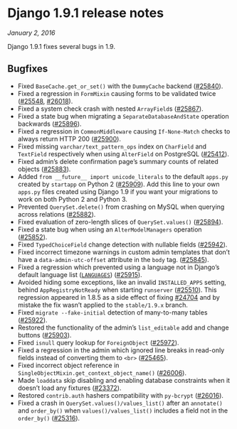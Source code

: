 # Django 1.9.1 release notes

*January 2, 2016*

Django 1.9.1 fixes several bugs in 1.9.

## Bugfixes

* Fixed `BaseCache.get_or_set()` with the `DummyCache` backend
  ([#25840](https://code.djangoproject.com/ticket/25840)).
* Fixed a regression in `FormMixin` causing forms to be validated twice
  ([#25548](https://code.djangoproject.com/ticket/25548), [#26018](https://code.djangoproject.com/ticket/26018)).
* Fixed a system check crash with nested `ArrayField`s ([#25867](https://code.djangoproject.com/ticket/25867)).
* Fixed a state bug when migrating a `SeparateDatabaseAndState` operation
  backwards ([#25896](https://code.djangoproject.com/ticket/25896)).
* Fixed a regression in `CommonMiddleware` causing `If-None-Match` checks
  to always return HTTP 200 ([#25900](https://code.djangoproject.com/ticket/25900)).
* Fixed missing `varchar/text_pattern_ops` index on `CharField` and
  `TextField` respectively when using `AlterField` on PostgreSQL
  ([#25412](https://code.djangoproject.com/ticket/25412)).
* Fixed admin’s delete confirmation page’s summary counts of related objects
  ([#25883](https://code.djangoproject.com/ticket/25883)).
* Added `from __future__ import unicode_literals` to the default `apps.py`
  created by `startapp` on Python 2 ([#25909](https://code.djangoproject.com/ticket/25909)). Add this line to your
  own `apps.py` files created using Django 1.9 if you want your migrations
  to work on both Python 2 and Python 3.
* Prevented `QuerySet.delete()` from crashing on MySQL when querying across
  relations ([#25882](https://code.djangoproject.com/ticket/25882)).
* Fixed evaluation of zero-length slices of `QuerySet.values()`
  ([#25894](https://code.djangoproject.com/ticket/25894)).
* Fixed a state bug when using an `AlterModelManagers` operation
  ([#25852](https://code.djangoproject.com/ticket/25852)).
* Fixed `TypedChoiceField` change detection with nullable fields
  ([#25942](https://code.djangoproject.com/ticket/25942)).
* Fixed incorrect timezone warnings in custom admin templates that don’t have
  a `data-admin-utc-offset` attribute in the `body` tag.
  ([#25845](https://code.djangoproject.com/ticket/25845)).
* Fixed a regression which prevented using a language not in Django’s default
  language list ([`LANGUAGES`](../ref/settings.md#std-setting-LANGUAGES)) ([#25915](https://code.djangoproject.com/ticket/25915)).
* Avoided hiding some exceptions, like an invalid `INSTALLED_APPS` setting,
  behind `AppRegistryNotReady` when starting `runserver` ([#25510](https://code.djangoproject.com/ticket/25510)).
  This regression appeared in 1.8.5 as a side effect of fixing [#24704](https://code.djangoproject.com/ticket/24704)
  and by mistake the fix wasn’t applied to the `stable/1.9.x` branch.
* Fixed `migrate --fake-initial` detection of many-to-many tables
  ([#25922](https://code.djangoproject.com/ticket/25922)).
* Restored the functionality of the admin’s `list_editable` add and change
  buttons ([#25903](https://code.djangoproject.com/ticket/25903)).
* Fixed `isnull` query lookup for `ForeignObject`
  ([#25972](https://code.djangoproject.com/ticket/25972)).
* Fixed a regression in the admin which ignored line breaks in read-only fields
  instead of converting them to `<br>` ([#25465](https://code.djangoproject.com/ticket/25465)).
* Fixed incorrect object reference in
  `SingleObjectMixin.get_context_object_name()` ([#26006](https://code.djangoproject.com/ticket/26006)).
* Made `loaddata` skip disabling and enabling database constraints when it
  doesn’t load any fixtures ([#23372](https://code.djangoproject.com/ticket/23372)).
* Restored `contrib.auth` hashers compatibility with `py-bcrypt`
  ([#26016](https://code.djangoproject.com/ticket/26016)).
* Fixed a crash in `QuerySet.values()/values_list()` after an `annotate()`
  and `order_by()` when `values()/values_list()` includes a field not in
  the `order_by()` ([#25316](https://code.djangoproject.com/ticket/25316)).
